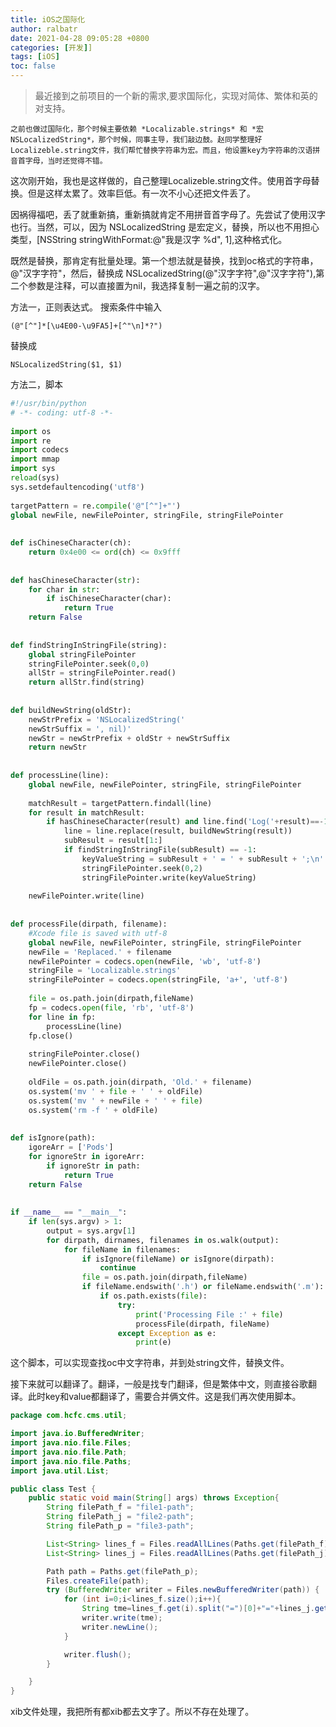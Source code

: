 ```yaml
---
title: iOS之国际化
author: ralbatr
date: 2021-04-28 09:05:28 +0800
categories: [开发]]
tags: [iOS]
toc: false
---
```


> 最近接到之前项目的一个新的需求,要求国际化，实现对简体、繁体和英的对支持。

    之前也做过国际化，那个时候主要依赖 *Localizable.strings* 和 *宏NSLocalizedString*，那个时候，同事主导，我们敲边鼓。赵同学整理好Localizeble.string文件，我们帮忙替换字符串为宏。而且，他设置key为字符串的汉语拼音首字母，当时还觉得不错。

这次刚开始，我也是这样做的，自己整理Localizeble.string文件。使用首字母替换。但是这样太累了。效率巨低。有一次不小心还把文件丢了。

因祸得福吧，丢了就重新搞，重新搞就肯定不用拼音首字母了。先尝试了使用汉字也行。当然，可以，因为 NSLocalizedString 是宏定义，替换，所以也不用担心类型，[NSString stringWithFormat:@"我是汉字 %d", 1],这种格式化。

既然是替换，那肯定有批量处理。第一个想法就是替换，找到oc格式的字符串，@"汉字字符"，然后，替换成 NSLocalizedString(@"汉字字符",@"汉字字符"),第二个参数是注释，可以直接置为nil，我选择复制一遍之前的汉字。

方法一，正则表达式。
搜索条件中输入

```
(@"[^"]*[\u4E00-\u9FA5]+[^"\n]*?")
```

替换成

```
NSLocalizedString($1, $1)
```

方法二，脚本

```python
#!/usr/bin/python
# -*- coding: utf-8 -*-
 
import os
import re
import codecs
import mmap
import sys
reload(sys)
sys.setdefaultencoding('utf8')
 
targetPattern = re.compile('@"[^"]+"')
global newFile, newFilePointer, stringFile, stringFilePointer
 
 
def isChineseCharacter(ch):
    return 0x4e00 <= ord(ch) <= 0x9fff
 
 
def hasChineseCharacter(str):
    for char in str:
        if isChineseCharacter(char):
            return True
    return False
 
 
def findStringInStringFile(string):
    global stringFilePointer
    stringFilePointer.seek(0,0)
    allStr = stringFilePointer.read()
    return allStr.find(string)
 
 
def buildNewString(oldStr):
    newStrPrefix = 'NSLocalizedString('
    newStrSuffix = ', nil)'
    newStr = newStrPrefix + oldStr + newStrSuffix
    return newStr
 
 
def processLine(line):
    global newFile, newFilePointer, stringFile, stringFilePointer
    
    matchResult = targetPattern.findall(line)
    for result in matchResult:
        if hasChineseCharacter(result) and line.find('Log('+result)==-1 and line.find('NSLocalizedString('+result)==-1:
            line = line.replace(result, buildNewString(result))
            subResult = result[1:]
            if findStringInStringFile(subResult) == -1:
                keyValueString = subResult + ' = ' + subResult + ';\n'
                stringFilePointer.seek(0,2)
                stringFilePointer.write(keyValueString)
    
    newFilePointer.write(line)
 
 
def processFile(dirpath, filename):
    #Xcode file is saved with utf-8
    global newFile, newFilePointer, stringFile, stringFilePointer
    newFile = 'Replaced.' + filename
    newFilePointer = codecs.open(newFile, 'wb', 'utf-8')
    stringFile = 'Localizable.strings'
    stringFilePointer = codecs.open(stringFile, 'a+', 'utf-8')
    
    file = os.path.join(dirpath,fileName)
    fp = codecs.open(file, 'rb', 'utf-8')
    for line in fp:
        processLine(line)
    fp.close()
    
    stringFilePointer.close()
    newFilePointer.close()
    
    oldFile = os.path.join(dirpath, 'Old.' + filename)
    os.system('mv ' + file + ' ' + oldFile)
    os.system('mv ' + newFile + ' ' + file)
    os.system('rm -f ' + oldFile)
 
 
def isIgnore(path):
    igoreArr = ['Pods']
    for ignoreStr in igoreArr:
        if ignoreStr in path:
            return True
    return False
 
 
if __name__ == "__main__":
    if len(sys.argv) > 1:
        output = sys.argv[1]
        for dirpath, dirnames, filenames in os.walk(output):
            for fileName in filenames:
                if isIgnore(fileName) or isIgnore(dirpath):
                    continue
                file = os.path.join(dirpath,fileName)
                if fileName.endswith('.h') or fileName.endswith('.m'):
                    if os.path.exists(file):
                        try:
                            print('Processing File :' + file)
                            processFile(dirpath, fileName)
                        except Exception as e:
                            print(e)
```

这个脚本，可以实现查找oc中文字符串，并到处string文件，替换文件。

接下来就可以翻译了。翻译，一般是找专门翻译，但是繁体中文，则直接谷歌翻译。此时key和value都翻译了，需要合并俩文件。这是我们再次使用脚本。
```java
package com.hcfc.cms.util;

import java.io.BufferedWriter;
import java.nio.file.Files;
import java.nio.file.Path;
import java.nio.file.Paths;
import java.util.List;

public class Test {
    public static void main(String[] args) throws Exception{
        String filePath_f = "file1-path";
        String filePath_j = "file2-path";
        String filePath_p = "file3-path";

        List<String> lines_f = Files.readAllLines(Paths.get(filePath_f));
        List<String> lines_j = Files.readAllLines(Paths.get(filePath_j));

        Path path = Paths.get(filePath_p);
        Files.createFile(path);
        try (BufferedWriter writer = Files.newBufferedWriter(path)) {
            for (int i=0;i<lines_f.size();i++){
                String tme=lines_f.get(i).split("=")[0]+"="+lines_j.get(i).split("=")[1];
                writer.write(tme);
                writer.newLine();
            }

            writer.flush();
        }

    }
}

```

xib文件处理，我把所有都xib都去文字了。所以不存在处理了。